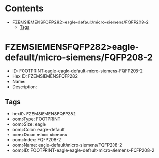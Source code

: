 



Contents
========

* [FZEMSIEMENSFQFP282>eagle-default/micro-siemens/FQFP208-2](#fzemsiemensfqfp282eagle-defaultmicro-siemensfqfp208-2)
	* [Tags](#tags)

# FZEMSIEMENSFQFP282>eagle-default/micro-siemens/FQFP208-2

- ID: FOOTPRINT-eagle-eagle-default-micro-siemens-FQFP208-2
- Hex ID: FZEMSIEMENSFQFP282
- Name: 
- Description: 

## Tags

- hexID: FZEMSIEMENSFQFP282
- oompType: FOOTPRINT
- oompSize: eagle
- oompColor: eagle-default
- oompDesc: micro-siemens
- oompIndex: FQFP208-2
- oompName: eagle-default/micro-siemens/FQFP208-2
- oompID: FOOTPRINT-eagle-eagle-default-micro-siemens-FQFP208-2
